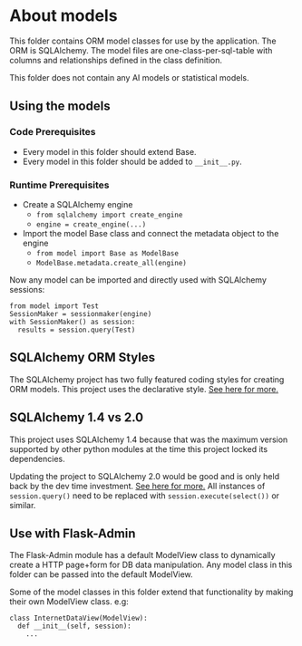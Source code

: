 # About models

This folder contains ORM model classes for use by the application. The ORM is SQLAlchemy. The model files are one-class-per-sql-table with columns and relationships defined in the class definition.

This folder does not contain any AI models or statistical models.

## Using the models

### Code Prerequisites 

- Every model in this folder should extend Base. 
- Every model in this folder should be added to `__init__.py`.

### Runtime Prerequisites

- Create a SQLAlchemy engine
  - `from sqlalchemy import create_engine`
  - `engine = create_engine(...)`
- Import the model Base class and connect the metadata object to the engine
  - `from model import Base as ModelBase`
  - `ModelBase.metadata.create_all(engine)`

Now any model can be imported and directly used with SQLAlchemy sessions:

```
from model import Test
SessionMaker = sessionmaker(engine)
with SessionMaker() as session:
  results = session.query(Test)
```

## SQLAlchemy ORM Styles

The SQLAlchemy project has two fully featured coding styles for creating ORM models. This project uses the declarative style. [See here for more.](https://docs.sqlalchemy.org/en/14/orm/mapping_styles.html#orm-mapping-styles)

## SQLAlchemy 1.4 vs 2.0

This project uses SQLAlchemy 1.4 because that was the maximum version supported by other python modules at the time this project locked its dependencies. 

Updating the project to SQLAlchemy 2.0 would be good and is only held back by the dev time investment. [See here for more.](https://docs.sqlalchemy.org/en/14/changelog/migration_20.html#) All instances of `session.query()` need to be replaced with `session.execute(select())` or similar.

## Use with Flask-Admin

The Flask-Admin module has a default ModelView class to dynamically create a HTTP page+form for DB data manipulation. Any model class in this folder can be passed into the default ModelView. 

Some of the model classes in this folder extend that functionality by making their own ModelView class. e.g:

```
class InternetDataView(ModelView):
  def __init__(self, session):
    ...
```
